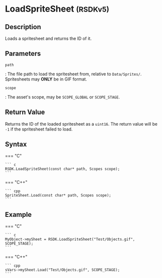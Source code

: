 # LoadSpriteSheet <small>(RSDKv5)</small>

## Description
Loads a spritesheet and returns the ID of it.

## Parameters
`path`

:   The file path to load the spritesheet from, relative to `Data/Sprites/`. Spritesheets may **ONLY** be in GIF format.

`scope`

:   The asset's scope, may be `SCOPE_GLOBAL` or `SCOPE_STAGE`.

## Return Value
Returns the ID of the loaded spritesheet as a `uint16`. The return value will be `-1` if the spritesheet failed to load.

## Syntax
=== "C"

	``` c
	RSDK.LoadSpriteSheet(const char* path, Scopes scope);
	```

=== "C++"

	``` cpp
	SpriteSheet.Load(const char* path, Scopes scope);
	```

## Example
=== "C"

	``` c
	MyObject->mySheet = RSDK.LoadSpriteSheet("Test/Objects.gif", SCOPE_STAGE);
	```

=== "C++"

	``` cpp
	sVars->mySheet.Load("Test/Objects.gif", SCOPE_STAGE);
	```